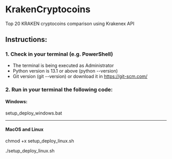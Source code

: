 # KrakenCryptocoins
Top 20 KRAKEN cryptocoins comparison using Krakenex API
## Instructions:
### 1. Check in your terminal (e.g. PowerShell)
* The terminal is being executed as Administrator
* Python version is 13.1 or above (python --version)
* Git version (git --version) or download it in https://git-scm.com/

### 2. Run in your terminal the following code:
#### Windows:

setup_deploy_windows.bat

---------------------------------------------------------------------------------------------------------------------
#### MacOS and Linux

chmod +x setup_deploy_linux.sh

./setup_deploy_linux.sh

